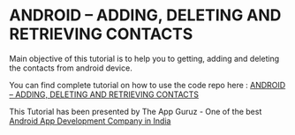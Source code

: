 ANDROID – ADDING, DELETING AND RETRIEVING CONTACTS
======================================================

Main objective of this tutorial is to help you to getting, adding and deleting the contacts from android device.



You can find complete tutorial on how to use the code repo here : <a href="http://www.theappguruz.com/blog/android-adding-deleting-retrieving-contacts">ANDROID – ADDING, DELETING AND RETRIEVING CONTACTS</a>

This Tutorial has been presented by The App Guruz - One of the best <a href="http://www.theappguruz.com/android-app-development/">Android App Development Company in India</a>
